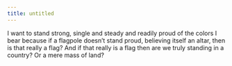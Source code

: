 ```yaml
---
title: untitled
---
```

I want to stand strong, single and steady and readily proud of the colors I bear because if a flagpole doesn’t stand proud, believing itself an altar, then is that really a flag? And if 
that really is a flag
then are we truly standing
in a country? Or a mere mass
of land?